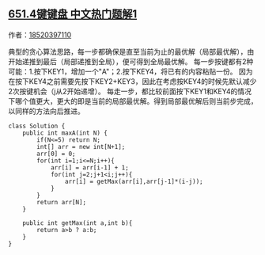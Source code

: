 ## [651.4键键盘 中文热门题解1](https://leetcode.cn/problems/4-keys-keyboard/solutions/100000/shi-yong-tan-xin-suan-fa-qiu-jie-tong-guo-by-18520)

作者：[18520397110](https://leetcode.cn/u/18520397110)

典型的贪心算法思路，每一步都确保是直至当前为止的最优解（局部最优解），由开始递推到最后（局部递推到全局），便可得到全局最优解。
每一步按键都有2种可能：1.按下KEY1，增加一个"A"；2.按下KEY4，将已有的内容粘贴一份。
因为在按下KEY4之前需要先按下KEY2+KEY3，因此在考虑按KEY4的时候先默认减少2次按键机会（j从2开始递增）。
每走一步，都比较前面按下KEY1和KEY4的情况下哪个值更大，更大的即是当前的局部最优解。得到局部最优解后则当前步完成，以同样的方法向后推进。
```
class Solution {
    public int maxA(int N) {
        if(N<=5) return N;
        int[] arr = new int[N+1];
        arr[0] = 0;
        for(int i=1;i<=N;i++){
            arr[i] = arr[i-1] + 1;
            for(int j=2;j+1<i;j++){
                arr[i] = getMax(arr[i],arr[j-1]*(i-j));
            }
        }
        return arr[N];
    }
    
    public int getMax(int a,int b){
        return a>b ? a:b;
    }
}
```